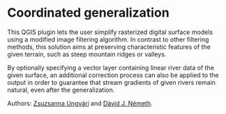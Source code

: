 # Coordinated generalization

This QGIS plugin lets the user simplify rasterized digital surface models using a modified image filtering algorithm. In contrast to other filtering methods, this solution aims at preserving characteristic features of the given terrain, such as steep mountain ridges or valleys.

By optionally specifying a vector layer containing linear river data of the given surface, an additional correction process can also be applied to the output in order to guarantee that stream gradients of given rivers remain natural, even after the generalization.

Authors: [Zsuzsanna Ungvári](http://mercator.elte.hu/~ungvarizs/) and [Dávid J. Németh](https://github.com/djnemeth).
